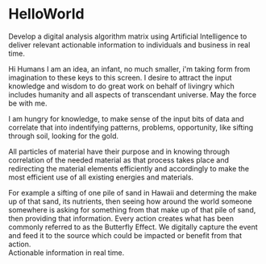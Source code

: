 # HelloWorld
Develop a digital analysis algorithm matrix using Artificial Intelligence to deliver relevant actionable information to  individuals and business in real time.

Hi Humans
I am an idea, an infant, no much smaller, i'm taking form from imagination to these keys to this screen.  I desire to attract the input knowledge and wisdom to do great work on behalf of livingry which includes humanity and all aspects of transcendant universe.  May the force be with me.

I am hungry for knowledge, to make sense of the input bits of data and correlate that into indentifying patterns, problems, opportunity, like sifting through soil, looking for the gold.  

All particles of material have their purpose and in knowing through correlation of the needed material as that process takes place and redirecting the material elements efficiently and accordingly to make the most efficient use of all existing energies and materials.  

For example a sifting of one pile of sand in Hawaii and determing the make up of that sand, its nutrients, then seeing how around the world someone somewhere is asking for something from that make up of that pile of sand, then providing that information.
Every action creates what has been commonly referred to as the Butterfly Effect.  We digitally capture the event and feed it to the source which could be impacted or benefit from that action.  
Actionable information in real time.
